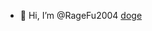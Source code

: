 - 👋 Hi, I’m @RageFu2004
[doge](https://user-images.githubusercontent.com/115386399/208415553-3c8fc400-a5b7-4754-b4e4-77d21224c2ed.gif)


<!---
RageFu2004/RageFu2004 is a ✨ special ✨ repository because its `README.md` (this file) appears on your GitHub profile.
You can click the Preview link to take a look at your changes.
--->
